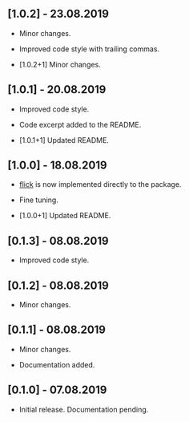 ## [1.0.2] - 23.08.2019

* Minor changes.

* Improved code style with trailing commas.

* [1.0.2+1] Minor changes.

## [1.0.1] - 20.08.2019

* Improved code style.

* Code excerpt added to the README.

* [1.0.1+1] Updated README.

## [1.0.0] - 18.08.2019

* [flick](https://pub.dev/packages/flick) is now implemented directly to the package.

* Fine tuning.

* [1.0.0+1] Updated README.

## [0.1.3] - 08.08.2019

* Improved code style.

## [0.1.2] - 08.08.2019

* Minor changes.

## [0.1.1] - 08.08.2019

* Minor changes.

* Documentation added.

## [0.1.0] - 07.08.2019

* Initial release. Documentation pending.